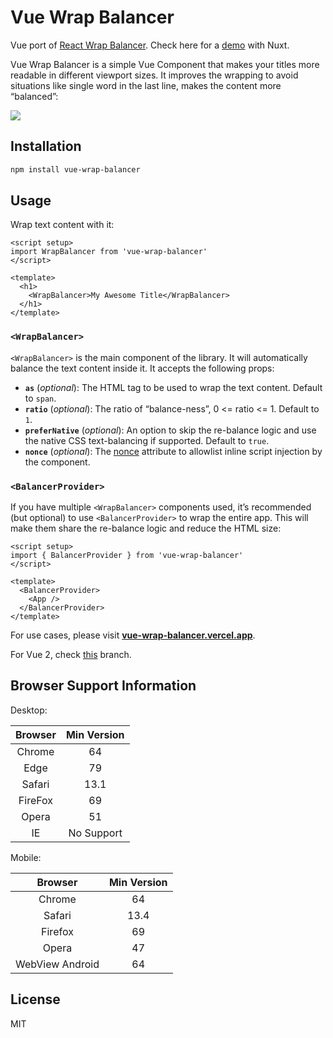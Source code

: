 # Vue Wrap Balancer

Vue port of [React Wrap Balancer](https://github.com/shuding/react-wrap-balancer). Check here for a [demo](https://vue-wrap-balancer.vercel.app/) with Nuxt.

Vue Wrap Balancer is a simple Vue Component that makes your titles more readable in different viewport sizes. It improves the wrapping to avoid situations like single word in the last line, makes the content more “balanced”:

![](https://i.imgur.com/2LWVkXk.gif)

## Installation

```bash
npm install vue-wrap-balancer
```

## Usage

Wrap text content with it:

```vue
<script setup>
import WrapBalancer from 'vue-wrap-balancer'
</script>

<template>
  <h1>
    <WrapBalancer>My Awesome Title</WrapBalancer>
  </h1>
</template>
```

### `<WrapBalancer>`

`<WrapBalancer>` is the main component of the library. It will automatically balance the text content inside it. It accepts the following props:

- **`as`** (_optional_): The HTML tag to be used to wrap the text content. Default to `span`.
- **`ratio`** (_optional_): The ratio of “balance-ness”, 0 <= ratio <= 1. Default to `1`.
- **`preferNative`** (_optional_): An option to skip the re-balance logic and use the native CSS text-balancing if supported. Default to `true`.
- **`nonce`** (_optional_): The [nonce](https://developer.mozilla.org/en-US/docs/Web/HTML/Global_attributes/nonce) attribute to allowlist inline script injection by the component.

### `<BalancerProvider>`

If you have multiple `<WrapBalancer>` components used, it’s recommended (but optional) to use `<BalancerProvider>` to wrap the entire app. This will make them share the re-balance logic and reduce the HTML size:

```vue
<script setup>
import { BalancerProvider } from 'vue-wrap-balancer'
</script>

<template>
  <BalancerProvider>
    <App />
  </BalancerProvider>
</template>
```

For use cases, please visit [**vue-wrap-balancer.vercel.app**](https://vue-wrap-balancer.vercel.app).

For Vue 2, check [this](https://github.com/wobsoriano/vue-wrap-balancer/tree/vue2) branch.

## Browser Support Information
Desktop:

| Browser | Min Version |
|:-------:|:-----------:|
| Chrome  |     64      |
|  Edge   |     79      |
| Safari  |    13.1     |
| FireFox |     69      |
|  Opera  |     51      |
|   IE    | No Support  |

Mobile:

|     Browser     | Min Version |
|:---------------:|:-----------:|
|     Chrome      |     64      |
|     Safari      |    13.4     |
|     Firefox     |     69      |
|      Opera      |     47      |
| WebView Android |     64      |

## License

MIT
